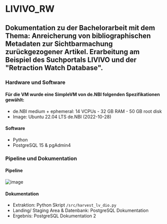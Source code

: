 # LIVIVO_RW
## Dokumentation zu der Bachelorarbeit mit dem Thema: Anreicherung von bibliographischen Metadaten zur Sichtbarmachung zurückgezogener Artikel.  Erarbeitung am Beispiel des Suchportals LIVIVO und der "Retraction Watch Database".

### Hardware und Software
#### Für die VM wurde eine SimpleVM von de.NBI folgenden Spezifikationen gewählt:
- de.NBI medium + ephemeral: 14 VCPUs - 32 GB RAM - 50 GB root disk
- Image: Ubuntu 22.04 LTS de.NBI (2022-10-28)

#### Software
- Python
- PostgreSQL 15 & pgAdmin4

### Pipeline und Dokumentation
#### Pipeline

![image](https://user-images.githubusercontent.com/15416032/221816524-4a4598ae-700e-406e-8543-56eb7d459830.png)

#### Dokumentation
- Extraktion: Python Skript ```/src/harvest_lv_dio.py```
- Landing/ Staging Area & Datenbank: PostgreSQL Dokumentation
- Ergebnis: PostgreSQL Dokumentation 2
